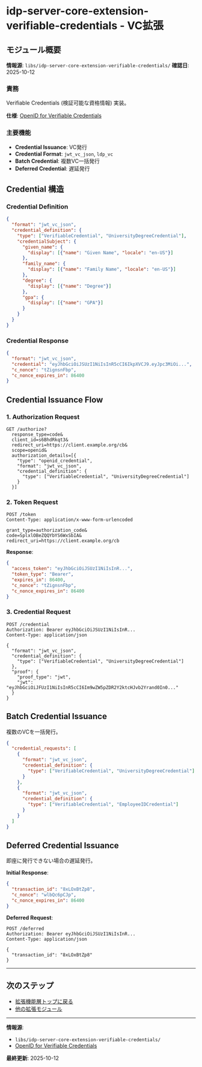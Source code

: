 # idp-server-core-extension-verifiable-credentials - VC拡張

## モジュール概要

**情報源**: `libs/idp-server-core-extension-verifiable-credentials/`
**確認日**: 2025-10-12

### 責務

Verifiable Credentials (検証可能な資格情報) 実装。

**仕様**: [OpenID for Verifiable Credentials](https://openid.net/specs/openid-4-verifiable-credential-issuance-1_0.html)

### 主要機能

- **Credential Issuance**: VC発行
- **Credential Format**: `jwt_vc_json`, `ldp_vc`
- **Batch Credential**: 複数VC一括発行
- **Deferred Credential**: 遅延発行

## Credential 構造

### Credential Definition

```json
{
  "format": "jwt_vc_json",
  "credential_definition": {
    "type": ["VerifiableCredential", "UniversityDegreeCredential"],
    "credentialSubject": {
      "given_name": {
        "display": [{"name": "Given Name", "locale": "en-US"}]
      },
      "family_name": {
        "display": [{"name": "Family Name", "locale": "en-US"}]
      },
      "degree": {
        "display": [{"name": "Degree"}]
      },
      "gpa": {
        "display": [{"name": "GPA"}]
      }
    }
  }
}
```

### Credential Response

```json
{
  "format": "jwt_vc_json",
  "credential": "eyJhbGciOiJSUzI1NiIsInR5cCI6IkpXVCJ9.eyJpc3MiOi...",
  "c_nonce": "tZignsnFbp",
  "c_nonce_expires_in": 86400
}
```

## Credential Issuance Flow

### 1. Authorization Request

```
GET /authorize?
  response_type=code&
  client_id=s6BhdRkqt3&
  redirect_uri=https://client.example.org/cb&
  scope=openid&
  authorization_details=[{
    "type": "openid_credential",
    "format": "jwt_vc_json",
    "credential_definition": {
      "type": ["VerifiableCredential", "UniversityDegreeCredential"]
    }
  }]
```

### 2. Token Request

```
POST /token
Content-Type: application/x-www-form-urlencoded

grant_type=authorization_code&
code=SplxlOBeZQQYbYS6WxSbIA&
redirect_uri=https://client.example.org/cb
```

**Response**:
```json
{
  "access_token": "eyJhbGciOiJSUzI1NiIsInR...",
  "token_type": "Bearer",
  "expires_in": 86400,
  "c_nonce": "tZignsnFbp",
  "c_nonce_expires_in": 86400
}
```

### 3. Credential Request

```
POST /credential
Authorization: Bearer eyJhbGciOiJSUzI1NiIsInR...
Content-Type: application/json

{
  "format": "jwt_vc_json",
  "credential_definition": {
    "type": ["VerifiableCredential", "UniversityDegreeCredential"]
  },
  "proof": {
    "proof_type": "jwt",
    "jwt": "eyJhbGciOiJFUzI1NiIsInR5cCI6Im9wZW5pZDR2Y2ktcHJvb2Yrand0In0..."
  }
}
```

## Batch Credential Issuance

複数のVCを一括発行。

```json
{
  "credential_requests": [
    {
      "format": "jwt_vc_json",
      "credential_definition": {
        "type": ["VerifiableCredential", "UniversityDegreeCredential"]
      }
    },
    {
      "format": "jwt_vc_json",
      "credential_definition": {
        "type": ["VerifiableCredential", "EmployeeIDCredential"]
      }
    }
  ]
}
```

## Deferred Credential Issuance

即座に発行できない場合の遅延発行。

**Initial Response**:
```json
{
  "transaction_id": "8xLOxBtZp8",
  "c_nonce": "wlbQc6pCJp",
  "c_nonce_expires_in": 86400
}
```

**Deferred Request**:
```
POST /deferred
Authorization: Bearer eyJhbGciOiJSUzI1NiIsInR...
Content-Type: application/json

{
  "transaction_id": "8xLOxBtZp8"
}
```

---

## 次のステップ

- [拡張機能層トップに戻る](./ai-30-extensions.md)
- [他の拡張モジュール](./ai-30-extensions.md#概要)

---

**情報源**:
- `libs/idp-server-core-extension-verifiable-credentials/`
- [OpenID for Verifiable Credentials](https://openid.net/specs/openid-4-verifiable-credential-issuance-1_0.html)

**最終更新**: 2025-10-12
